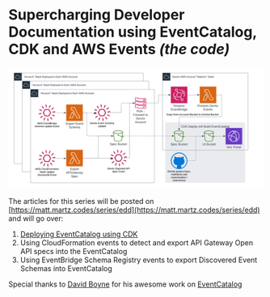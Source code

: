 # Supercharging Developer Documentation using EventCatalog, CDK and AWS Events *(the code)*

![./CatalogArch.png](./CatalogArch.png)

The articles for this series will be posted on [https://matt.martz.codes/series/edd](https://matt.martz.codes/series/edd) and will go over:

1. [Deploying EventCatalog using CDK](https://matt.martz.codes/using-aws-cdk-to-deploy-eventcatalog)
2. Using CloudFormation events to detect and export API Gateway Open API specs into the EventCatalog
3. Using EventBridge Schema Registry events to export Discovered Event Schemas into EventCatalog

Special thanks to [David Boyne](https://twitter.com/boyney123) for his awesome work on [EventCatalog](https://eventcatalog.dev)